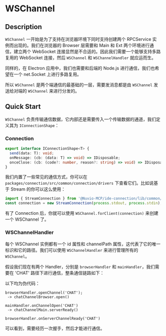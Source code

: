 # WSChannel

## Description

`WSChannel` 一开始是为了支持在浏览器环境下同时支持创建两个 RPCService 实例而出现的。我们在浏览器的 Browser 层需要和 Main 和 Ext 两个环境进行通信，建立两个 WebSocket 连接显然是不合适的。因此我们需要一个能够支持多路复用的 WebSocket 连接，然后 `WSChannel` 和 `WSChannelHandler` 就应运而生。

同样的，在 Electron 应用中，我们也需要和后端的 Node.js 进行通信，我们也希望在一个 net.Socket 上进行多路复用。

所以 `WSChannel` 是两个端通信的最基础的一层，需要发消息都是由 `WSChannel` 发送给对端的 `WSChannel` 来进行分发的。

## Quick Start

`WSChannel` 负责传输通信数据，它内部还是需要传入一个传输数据的通道，我们定义其为 `IConnectionShape`：

### Connection

```ts
export interface IConnectionShape<T> {
  send(data: T): void;
  onMessage: (cb: (data: T) => void) => IDisposable;
  onceClose: (cb: (code?: number, reason?: string) => void) => IDisposable;
}
```

我们内置了一些常见的通信方式，你可以在 `packages/connection/src/common/connection/drivers` 下查看它们。比如说基于 Stream 的你可以这么使用：

```ts
import { StreamConnection } from '@Nuvio-MCP/ide-connection/lib/common/connection/drivers';
const connection = new StreamConnection(process.stdout, process.stdin);
```

有了 Connection 后，你就可以使用 `WSChannel.forClient(connection)` 来创建一个 WSChannel 了。

### WSChannelHandler

每个 WSChannel 实例都有一个 id 属性和 channelPath 属性，这代表了它的唯一标识和它的路径。我们可以使用 `WSChannelHandler` 来进行管理所有的 `WSChannel`。

假设我们现在有两个 Handler，分别是 `browserHandler` 和 `mainHandler`，我们需要在 'CHAT' 路径下进行通信，整条通信链路如下：

以下均为伪代码：

```text
browserHandler.openChannel('CHAT');
 -> chatChannelBrowser.open()

mainHandler.onChannelOpen('CHAT')
 -> chatChannelMain.serverReady()

browserHandler.onServerChannelReady('CHAT')
```

可以看到，需要经历一次握手，然后才能进行通信。
